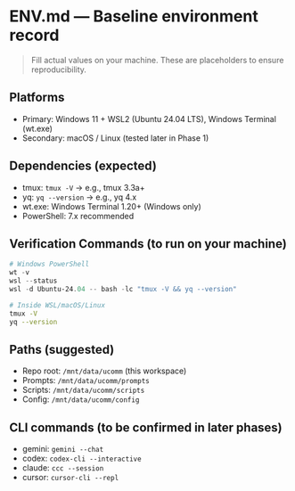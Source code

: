 # ENV.md — Baseline environment record

> Fill actual values on your machine. These are placeholders to ensure reproducibility.

## Platforms
- Primary: Windows 11 + WSL2 (Ubuntu 24.04 LTS), Windows Terminal (wt.exe)
- Secondary: macOS / Linux (tested later in Phase 1)

## Dependencies (expected)
- tmux:    `tmux -V` -> e.g., tmux 3.3a+
- yq:      `yq --version` -> e.g., yq 4.x
- wt.exe:  Windows Terminal 1.20+ (Windows only)
- PowerShell: 7.x recommended

## Verification Commands (to run on your machine)
```powershell
# Windows PowerShell
wt -v
wsl --status
wsl -d Ubuntu-24.04 -- bash -lc "tmux -V && yq --version"
```

```bash
# Inside WSL/macOS/Linux
tmux -V
yq --version
```

## Paths (suggested)
- Repo root: `/mnt/data/ucomm` (this workspace)
- Prompts:   `/mnt/data/ucomm/prompts`
- Scripts:   `/mnt/data/ucomm/scripts`
- Config:    `/mnt/data/ucomm/config`

## CLI commands (to be confirmed in later phases)
- gemini: `gemini --chat`
- codex:  `codex-cli --interactive`
- claude: `ccc --session`
- cursor: `cursor-cli --repl`
